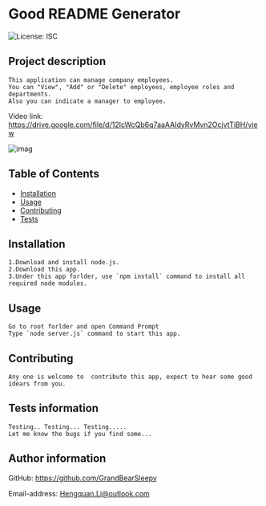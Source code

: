 # Good README Generator

![License: ISC](https://img.shields.io/badge/Licence-None-white.svg)


## Project description
    This application can manage company employees.
    You can "View", "Add" or "Delete" employees, employee roles and departments.
    Also you can indicate a manager to employee.

Video link:
 https://drive.google.com/file/d/12IcWcQb6q7aaAAIdyRvMvn2OcjvtTiBH/view

![imag](./Assets/screen.png)


## Table of Contents
* [Installation](#installation)
* [Usage](#usage)
* [Contributing](#contributing)
* [Tests](#tests-information)

## Installation
    1.Download and install node.js.
    2.Download this app.
    3.Under this app forlder, use `npm install` command to install all required node modules.


## Usage
    Go to root forlder and open Command Prompt 
    Type `node server.js` command to start this app.

## Contributing
    Any one is welcome to  contribute this app, expect to hear some good idears from you.

## Tests information
    Testing.. Testing... Testing.....
    Let me know the bugs if you find some...

## Author information
  GitHub: https://github.com/GrandBearSleepy

  Email-address: Hengquan.Li@outlook.com


